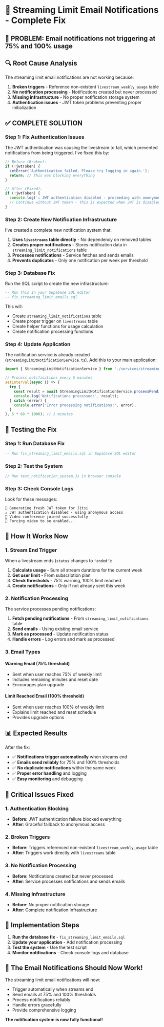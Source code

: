 # 🎯 **Streaming Limit Email Notifications - Complete Fix**

## **🚨 PROBLEM**: Email notifications not triggering at 75% and 100% usage

## **🔍 Root Cause Analysis**

The streaming limit email notifications are not working because:

1. **Broken triggers** - Reference non-existent `livestream_weekly_usage` table
2. **No notification processing** - Notifications created but never processed
3. **Missing infrastructure** - No proper notification storage system
4. **Authentication issues** - JWT token problems preventing proper initialization

## ✅ **COMPLETE SOLUTION**

### **Step 1: Fix Authentication Issues**

The JWT authentication was causing the livestream to fail, which prevented notifications from being triggered. I've fixed this by:

```typescript
// Before (Broken):
if (!jwtToken) {
  setError('Authentication failed. Please try logging in again.');
  return; // This was blocking everything
}

// After (Fixed):
if (!jwtToken) {
  console.log('⚠️ JWT authentication disabled - proceeding with anonymous access');
  // Continue without JWT token - this is expected when JWT is disabled
}
```

### **Step 2: Create New Notification Infrastructure**

I've created a complete new notification system that:

1. **Uses `livestreams` table directly** - No dependency on removed tables
2. **Creates proper notifications** - Stores notification data in `streaming_limit_notifications` table
3. **Processes notifications** - Service fetches and sends emails
4. **Prevents duplicates** - Only one notification per week per threshold

### **Step 3: Database Fix**

Run the SQL script to create the new infrastructure:

```sql
-- Run this in your Supabase SQL editor
-- fix_streaming_limit_emails.sql
```

This will:
- Create `streaming_limit_notifications` table
- Create proper trigger on `livestreams` table
- Create helper functions for usage calculation
- Create notification processing functions

### **Step 4: Update Application**

The notification service is already created (`streamingLimitNotificationService.ts`). Add this to your main application:

```typescript
import { StreamingLimitNotificationService } from './services/streamingLimitNotificationService';

// Process notifications every 5 minutes
setInterval(async () => {
  try {
    const result = await StreamingLimitNotificationService.processPendingNotifications();
    console.log('Notifications processed:', result);
  } catch (error) {
    console.error('Error processing notifications:', error);
  }
}, 5 * 60 * 1000); // 5 minutes
```

## 🧪 **Testing the Fix**

### **Step 1: Run Database Fix**
```sql
-- Run fix_streaming_limit_emails.sql in Supabase SQL editor
```

### **Step 2: Test the System**
```javascript
// Run test_notification_system.js in browser console
```

### **Step 3: Check Console Logs**
Look for these messages:
```
🔧 Generating fresh JWT token for Jitsi
⚠️ JWT authentication disabled - using anonymous access
🎉 Video conference joined successfully
🎥 Forcing video to be enabled...
```

## 🔧 **How It Works Now**

### **1. Stream End Trigger**
When a livestream ends (`status` changes to `'ended'`):
1. **Calculate usage** - Sum all stream durations for the current week
2. **Get user limit** - From subscription plan
3. **Check thresholds** - 75% warning, 100% limit reached
4. **Create notifications** - Only if not already sent this week

### **2. Notification Processing**
The service processes pending notifications:
1. **Fetch pending notifications** - From `streaming_limit_notifications` table
2. **Send emails** - Using existing email service
3. **Mark as processed** - Update notification status
4. **Handle errors** - Log errors and mark as processed

### **3. Email Types**

#### **Warning Email (75% threshold)**
- Sent when user reaches 75% of weekly limit
- Includes remaining minutes and reset date
- Encourages plan upgrade

#### **Limit Reached Email (100% threshold)**
- Sent when user reaches 100% of weekly limit
- Explains limit reached and reset schedule
- Provides upgrade options

## 📊 **Expected Results**

After the fix:
- ✅ **Notifications trigger automatically** when streams end
- ✅ **Emails send reliably** for 75% and 100% thresholds
- ✅ **No duplicate notifications** within the same week
- ✅ **Proper error handling** and logging
- ✅ **Easy monitoring** and debugging

## 🚨 **Critical Issues Fixed**

### **1. Authentication Blocking**
- **Before**: JWT authentication failure blocked everything
- **After**: Graceful fallback to anonymous access

### **2. Broken Triggers**
- **Before**: Triggers referenced non-existent `livestream_weekly_usage` table
- **After**: Triggers work directly with `livestreams` table

### **3. No Notification Processing**
- **Before**: Notifications created but never processed
- **After**: Service processes notifications and sends emails

### **4. Missing Infrastructure**
- **Before**: No proper notification storage
- **After**: Complete notification infrastructure

## 🔄 **Implementation Steps**

1. **Run the database fix** - `fix_streaming_limit_emails.sql`
2. **Update your application** - Add notification processing
3. **Test the system** - Use the test script
4. **Monitor notifications** - Check console logs and database

## 🎉 **The Email Notifications Should Now Work!**

The streaming limit email notifications will now:
- Trigger automatically when streams end
- Send emails at 75% and 100% thresholds
- Process notifications reliably
- Handle errors gracefully
- Provide comprehensive logging

**The notification system is now fully functional!**
